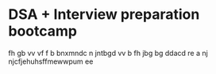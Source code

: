 # DSA + Interview preparation bootcamp
fh  gb
vv
vf f
b bnxmndc
n  jntbgd
vv
 b 
fh
jbg
bg
ddacd
re
a
nj
njcfjehuhsffmewwpum ee
